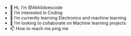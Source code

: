 - 👋 Hi, I’m @Akhildoescode
- 👀 I’m interested in Coding
- 🌱 I’m currently learning Electronics and machine learning
- 💞️ I’m looking to collaborate on Machine learning projects
- 📫 How to reach me ping me

<!---
Akhildoescode/Akhildoescode is a ✨ special ✨ repository because its `README.md` (this file) appears on your GitHub profile.
You can click the Preview link to take a look at your changes.
--->
